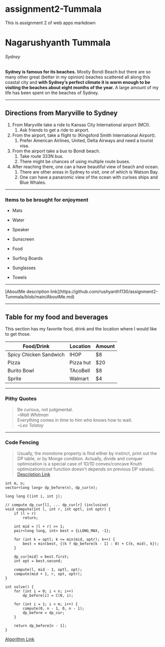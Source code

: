 # assignment2-Tummala
This is assignment 2 of web apps markdown
# Nagarushyanth Tummala 
###### Sydney ######
**Sydney is famous for its beaches.** Mostly Bondi Beach but there are so many other great (better in my opinion) beaches scattered all along this coastal city and **with Sydney’s perfect climate it is warm enough to be visiting the beaches about eight months of the year.** A large amount of my life has been spent on the beaches of Sydney.

*******
## Directions from Maryville to Sydney

1. From Maryville take a ride to Kansas City International airport (MCI).
    1. Ask friends to get a ride to airport.
2. From the airport, take a flight to (Kingsford Smith International Airport).
    1. Prefer American Airlines, United, Delta Airways and need a tourist visa.
3. From the airport take a bus to Bondi beach.
    1. Take route 333N bus.
    2. There might be chances of using multiple route buses.
4. After reaching there, one can a have beautiful view of beach and ocean.
    1. There are other areas in Sydney to visit, one of which is Watson Bay. 
    2. One can have a panaromic view of the ocean with curises ships and Blue Whales. 
*******
### Items to be brought for enjoyment
* Mats
+ Water
- Speaker
* Sunscreen
+ Food
* Surfing Boards
- Sunglasses
* Towels <br />
<hr />
[AboutMe description link](https://github.com/rushyanth1130/assignment2-Tummala/blob/main/AboutMe.md)

<hr />

## Table for my food and beverages ##

This section has my favorite food, drink and the location where I would like to get those.

| Food/Drink             | Location  | Amount |
| ---------------------- | --------- | ------ |
| Spicy Chicken Sandwich | IHOP      | $8     |
| Pizza                  | Pizza hut | $20    |
| Burito Bowl            | TAcoBell  | $8     |
| Sprite                 | Walmart   | $4     |

<hr />

### Pithy Quotes ###
> Be curious, not judgmental.<br />
_~Walt Whitman_<br />
> Everything comes in time to him who knows how to wait. <br />
_~Leo Tolstoy_<br />

<hr />

### Code Fencing ###
> Usually, the monotone property is find either by instinct, print out the DP table, or by Monge condition. 
> Actually, divide and conquer optimization is a special case of 1D/1D convex/concave Knuth optimization(cost function doesn't depends on previous DP values).
[Description Link](https://robert1003.github.io/2020/02/25/dp-opt-divide-and-conquer.html)

```
int m, n;
vector<long long> dp_before(n), dp_cur(n);

long long C(int i, int j);

// compute dp_cur[l], ... dp_cur[r] (inclusive)
void compute(int l, int r, int optl, int optr) {
    if (l > r)
        return;

    int mid = (l + r) >> 1;
    pair<long long, int> best = {LLONG_MAX, -1};

    for (int k = optl; k <= min(mid, optr); k++) {
        best = min(best, {(k ? dp_before[k - 1] : 0) + C(k, mid), k});
    }

    dp_cur[mid] = best.first;
    int opt = best.second;

    compute(l, mid - 1, optl, opt);
    compute(mid + 1, r, opt, optr);
}

int solve() {
    for (int i = 0; i < n; i++)
        dp_before[i] = C(0, i);

    for (int i = 1; i < m; i++) {
        compute(0, n - 1, 0, n - 1);
        dp_before = dp_cur;
    }

    return dp_before[n - 1];
}
```
[Algorithm Link](https://cp-algorithms.com/dynamic_programming/divide-and-conquer-dp.html)
